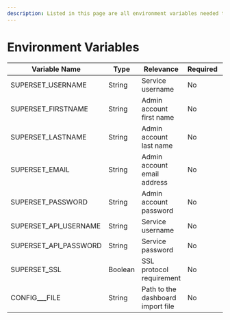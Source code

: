 ```yaml
---
description: Listed in this page are all environment variables needed to run Superset.
---
```


# Environment Variables

| Variable Name           | Type    | Relevance                         | Required | Default             |
| ----------------------- | ------- | --------------------------------- | -------- | ------------------- |
| SUPERSET\_USERNAME      | String  | Service username                  | No       | admin               |
| SUPERSET\_FIRSTNAME     | String  | Admin account first name          | No       | SUPERSET            |
| SUPERSET\_LASTNAME      | String  | Admin account last name           | No       | ADMIN               |
| SUPERSET\_EMAIL         | String  | Admin account email address       | No       | admin@superset.com  |
| SUPERSET\_PASSWORD      | String  | Admin account password            | No       | admin               |
| SUPERSET\_API\_USERNAME | String  | Service username                  | No       | admin               |
| SUPERSET\_API\_PASSWORD | String  | Service password                  | No       | admin               |
| SUPERSET\_SSL           | Boolean | SSL protocol requirement          | No       | False               |
| CONFIG_\__FILE          | String  | Path to the dashboard import file | No       | superset-export.zip |

